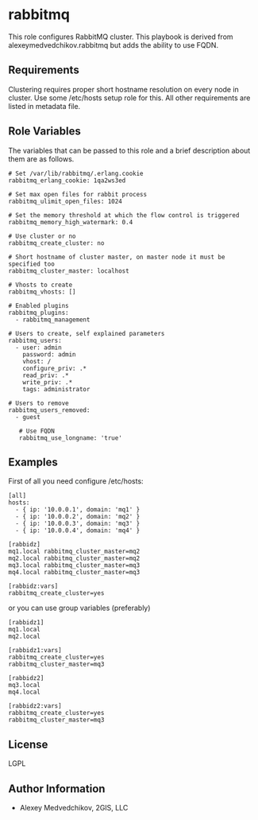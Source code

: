 rabbitmq
======

This role configures RabbitMQ cluster. This playbook is derived from alexeymedvedchikov.rabbitmq but adds the ability to use FQDN.

Requirements
------------

Clustering requires proper short hostname resolution on every node in cluster.
Use some /etc/hosts setup role for this. All other requirements are listed in
metadata file.

Role Variables
--------------

The variables that can be passed to this role and a brief description about
them are as follows.

	# Set /var/lib/rabbitmq/.erlang.cookie
	rabbitmq_erlang_cookie: 1qa2ws3ed

	# Set max open files for rabbit process 
	rabbitmq_ulimit_open_files: 1024

	# Set the memory threshold at which the flow control is triggered
	rabbitmq_memory_high_watermark: 0.4

	# Use cluster or no
	rabbitmq_create_cluster: no

	# Short hostname of cluster master, on master node it must be specified too
	rabbitmq_cluster_master: localhost

	# Vhosts to create
	rabbitmq_vhosts: []

	# Enabled plugins
	rabbitmq_plugins:
	  - rabbitmq_management

	# Users to create, self explained parameters
	rabbitmq_users:
	  - user: admin
	    password: admin
	    vhost: /
	    configure_priv: .*
	    read_priv: .*
	    write_priv: .*
	    tags: administrator

	# Users to remove
	rabbitmq_users_removed:
	  - guest

       # Use FQDN
       rabbitmq_use_longname: 'true'

Examples
--------

First of all you need configure /etc/hosts:

	[all]
	hosts:
	  - { ip: '10.0.0.1', domain: 'mq1' }
	  - { ip: '10.0.0.2', domain: 'mq2' }
	  - { ip: '10.0.0.3', domain: 'mq3' }
	  - { ip: '10.0.0.4', domain: 'mq4' }

	[rabbidz]
	mq1.local rabbitmq_cluster_master=mq2
	mq2.local rabbitmq_cluster_master=mq2
	mq3.local rabbitmq_cluster_master=mq3
	mq4.local rabbitmq_cluster_master=mq3

	[rabbidz:vars]
	rabbitmq_create_cluster=yes

or you can use group variables (preferably)

	[rabbidz1]
	mq1.local
	mq2.local

	[rabbidz1:vars]
	rabbitmq_create_cluster=yes
	rabbitmq_cluster_master=mq3

	[rabbidz2]
	mq3.local
	mq4.local

	[rabbidz2:vars]
	rabbitmq_create_cluster=yes
	rabbitmq_cluster_master=mq3

License
-------

LGPL

Author Information
------------------

- Alexey Medvedchikov, 2GIS, LLC

